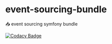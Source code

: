 # event-sourcing-bundle
:inbox_tray: event sourcing symfony bundle

[![Codacy Badge](https://api.codacy.com/project/badge/grade/c8c71b8095304e18a6e25ad580b485fa)](https://www.codacy.com/app/rojoangel/event-sourcing-bundle)
